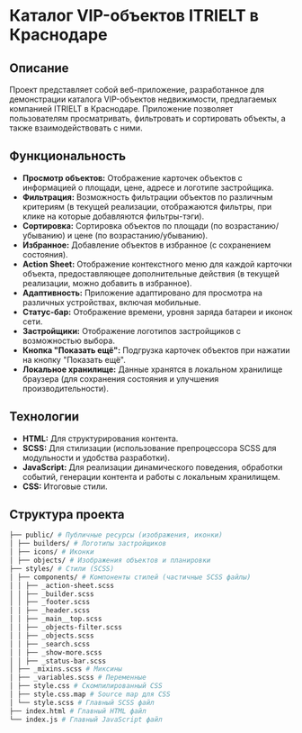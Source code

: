 # Каталог VIP-объектов ITRIELT в Краснодаре

## Описание

Проект представляет собой веб-приложение, разработанное для демонстрации каталога VIP-объектов недвижимости, предлагаемых компанией ITRIELT в Краснодаре. Приложение позволяет пользователям просматривать, фильтровать и сортировать объекты, а также взаимодействовать с ними.

## Функциональность

- **Просмотр объектов:** Отображение карточек объектов с информацией о площади, цене, адресе и логотипе застройщика.
- **Фильтрация:** Возможность фильтрации объектов по различным критериям (в текущей реализации, отображаются фильтры, при клике на которые добавляются фильтры-тэги).
- **Сортировка:** Сортировка объектов по площади (по возрастанию/убыванию) и цене (по возрастанию/убыванию).
- **Избранное:** Добавление объектов в избранное (с сохранением состояния).
- **Action Sheet:** Отображение контекстного меню для каждой карточки объекта, предоставляющее дополнительные действия (в текущей реализации, можно добавить в избранное).
- **Адаптивность:** Приложение адаптировано для просмотра на различных устройствах, включая мобильные.
- **Статус-бар:** Отображение времени, уровня заряда батареи и иконок сети.
- **Застройщики:** Отображение логотипов застройщиков с возможностью выбора.
- **Кнопка "Показать ещё":** Подгрузка карточек объектов при нажатии на кнопку "Показать ещё".
- **Локальное хранилище:** Данные хранятся в локальном хранилище браузера (для сохранения состояния и улучшения производительности).

## Технологии

- **HTML:** Для структурирования контента.
- **SCSS:** Для стилизации (использование препроцессора SCSS для модульности и удобства разработки).
- **JavaScript:** Для реализации динамического поведения, обработки событий, генерации контента и работы с локальным хранилищем.
- **CSS:** Итоговые стили.

## Структура проекта

```bash
├── public/ # Публичные ресурсы (изображения, иконки)
│ ├── builders/ # Логотипы застройщиков
│ ├── icons/ # Иконки
│ ├── objects/ # Изображения объектов и планировки
├── styles/ # Стили (SCSS)
│ ├── components/ # Компоненты стилей (частичные SCSS файлы)
│ │ ├── _action-sheet.scss
│ │ ├── _builder.scss
│ │ ├── _footer.scss
│ │ ├── _header.scss
│ │ ├── _main__top.scss
│ │ ├── _objects-filter.scss
│ │ ├── _objects.scss
│ │ ├── _search.scss
│ │ ├── _show-more.scss
│ │ ├── _status-bar.scss
│ ├── _mixins.scss # Миксины
│ ├── _variables.scss # Переменные
│ ├── style.css # Скомпилированный CSS
│ ├── style.css.map # Source map для CSS
│ └── style.scss # Главный SCSS файл
├── index.html # Главный HTML файл
└── index.js # Главный JavaScript файл
```
